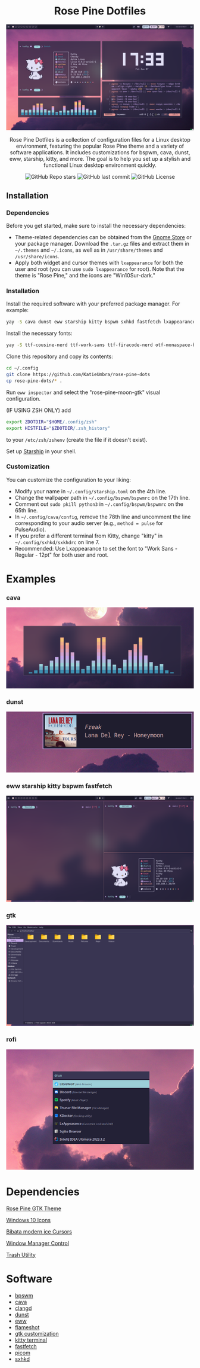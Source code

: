 <div align="center">

# Rose Pine Dotfiles

<img src="https://raw.githubusercontent.com/KatieUmbra/rose-pine-dots/main/examples/showcase.png">


Rose Pine Dotfiles is a collection of configuration files for a Linux desktop environment, featuring the popular Rose Pine theme and a variety of software applications. It includes customizations for bspwm, cava, dunst, eww, starship, kitty, and more. The goal is to help you set up a stylish and functional Linux desktop environment quickly.

![GitHub Repo stars](https://img.shields.io/github/stars/KatieUmbra/rose-pine-dots?style=for-the-badge)
![GitHub last commit](https://img.shields.io/github/last-commit/KatieUmbra/rose-pine-dots?style=for-the-badge)
![GitHub License](https://img.shields.io/github/license/katieumbra/rose-pine-dots?style=for-the-badge)

</div>

## Installation

### Dependencies

Before you get started, make sure to install the necessary dependencies:

- Theme-related dependencies can be obtained from the [Gnome Store](https://www.gnome-look.org) or your package manager. Download the `.tar.gz` files and extract them in `~/.themes` and `~/.icons`, as well as in `/usr/share/themes` and `/usr/share/icons`.
- Apply both widget and cursor themes with `lxappearance` for both the user and root (you can use `sudo lxappearance` for root). Note that the theme is "Rose Pine," and the icons are "Win10Sur-dark."

### Installation

Install the required software with your preferred package manager. For example:

```bash
yay -S cava dunst eww starship kitty bspwm sxhkd fastfetch lxappearance rofi llvm picom flameshot
```

Install the necessary fonts:

```bash
yay -S ttf-cousine-nerd ttf-work-sans ttf-firacode-nerd otf-monaspace-bin
```

Clone this repository and copy its contents:

```bash
cd ~/.config
git clone https://github.com/KatieUmbra/rose-pine-dots
cp rose-pine-dots/* .
```

Run `eww inspector` and select the "rose-pine-moon-gtk" visual configuration.

(IF USING ZSH ONLY) add 
```sh
export ZDOTDIR="$HOME/.config/zsh"
export HISTFILE="$ZDOTDIR/.zsh_history"
```
to your `/etc/zsh/zshenv` (create the file if it doesn't exist).

Set up [Starship](https://starship.rs/guide/#%F0%9F%9A%80-installation) in your shell.

### Customization

You can customize the configuration to your liking:

 - Modify your name in `~/.config/starship.toml` on the 4th line.
 - Change the wallpaper path in `~/.config/bspwm/bspwmrc` on the 17th line.
 - Comment out `sudo pkill python3` in `~/.config/bspwm/bspwmrc` on the 65th line.
 - In `~/.config/cava/config`, remove the 78th line and uncomment the line corresponding to your audio server (e.g., `method = pulse` for PulseAudio).
 - If you prefer a different terminal from Kitty, change "kitty" in `~/.config/sxhkd/sxkhdrc` on line 7.
 - Recommended: Use Lxappearance to set the font to "Work Sans - Regular - 12pt" for both user and root.

# Examples

### cava

![cava](https://raw.githubusercontent.com/KatieUmbra/rose-pine-dots/main/examples/cava.png)

### dunst

![dunst](https://raw.githubusercontent.com/KatieUmbra/rose-pine-dots/main/examples/dunst.png)

### eww starship kitty bspwm fastfetch

![eww starship kitty bspwm fastfetch](https://raw.githubusercontent.com/KatieUmbra/rose-pine-dots/main/examples/eww-starship-kitty-bspwm-fastfetch.png)

### gtk

![gtk](https://github.com/KatieUmbra/rose-pine-dots/blob/main/examples/gtk.png?raw=true****)

### rofi

![rofi](https://github.com/KatieUmbra/rose-pine-dots/blob/main/examples/rofi.png?raw=true)

# Dependencies
[Rose Pine GTK Theme](https://github.com/rose-pine/gtk)

[Windows 10 Icons](https://github.com/yeyushengfan258/Win10Sur-icon-theme)

[Bibata modern ice Cursors](https://github.com/ful1e5/Bibata_Cursor)

[Window Manager Control](https://www.freedesktop.org/wiki/Software/wmctrl/)

[Trash Utility](https://github.com/andreafrancia/trash-cli)

# Software

- [bpswm](https://github.com/baskerville/bspwm)
- [cava](https://github.com/karlstav/cava)
- [clangd](https://llvm.org/)
- [dunst](https://github.com/dunst-project/dunst)
- [eww](https://github.com/elkowar/eww)
- [flameshot](https://flameshot.org/)
- [gtk customization](https://github.com/lxde/lxappearance)
- [kitty terminal](https://sw.kovidgoyal.net/kitty/)
- [fastfetch](https://github.com/fastfetch-cli/fastfetch)
- [picom](https://github.com/yshui/picom)
- [sxhkd](https://github.com/baskerville/sxhkd)
